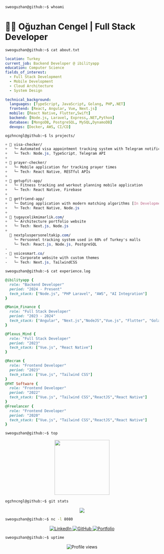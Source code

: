 ```bash
sweoguzhan@github:~$ whoami
```
# 👨‍💻 Oğuzhan Cengel | Full Stack Developer

```bash
sweoguzhan@github:~$ cat about.txt
```
```yaml
location: Turkey
current_job: Backend Developer @ ibilityapp
education: Computer Science
fields_of_interest:
  - Full Stack Development
  - Mobile Development
  - Cloud Architecture
  - System Design
  
technical_background:
  languages: [TypeScript, JavaScript, Golang, PHP,.NET]
  frontend: [React, Angular, Vue, Next.js]
  mobile: [React Native, Flutter,Swift]
  backend: [Node.js, Laravel, Express,.NET,Python]
  database: [MongoDB, PostgreSQL, MySQL,DynamoDB]
  devops: [Docker, AWS, CI/CD]
```

```bash
ogzhncngl@github:~$ ls projects/
```
```css
+ 📂 visa-checker/
+   └─ Automated visa appointment tracking system with Telegram notifications
+   └─ Tech: Node.js, TypeScript, Telegram API
+ 
+ 📂 prayer-checker/
+   └─ Mobile application for tracking prayer times
+   └─ Tech: React Native, RESTful APIs
+ 
+ 📂 getupfit-app/
+   └─ Fitness tracking and workout planning mobile application
+   └─ Tech: React Native, Firebase
+ 
+ 📂 getfriend-app/
+   └─ Dating application with modern matching algorithms [In Development]
+   └─ Tech: React Native, Node.js
+ 
+ 📂 tugaycelikmimarlik.com/
+   └─ Architecture portfolio website
+   └─ Tech: Next.js, Node.js
+ 
  📂 nextpluspersoneltakip.com/
    └─ Personnel tracking system used in 60% of Turkey's malls
    └─ Tech: React.js, Node.js, PostgreSQL
- 
- 📂 voicesmart.co/
-   └─ Corporate website with custom themes
-   └─ Tech: Next.js, TailwindCSS
```

```bash
sweoguzhan@github:~$ cat experience.log
```
```ruby
@ibilityapp {
  role: "Backend Developer"
  period: "2024 - Present"
  tech_stack: ["Node.js", "PHP Laravel", "AWS", "AI Integration"]
}

@Manim_Finance {
  role: "Full Stack Developer"
  period: "2023 - 2024"
  tech_stack: ["Angular", "Next.js","NodeJS","Vue.js", "Flutter", "Golang"]
}

@Plexus_Mind {
  role: "Full Stack Developer"
  period: "2023"
  tech_stack: ["Vue.js", "React Native"]
}

@Recram {
  role: "Frontend Developer"
  period: "2023"
  tech_stack: ["Vue.js", "Tailwind CSS"]
}
@FHT Software {
  role: "Frontend Developer"
  period: "2022"
  tech_stack: ["Vue.js", "Tailwind CSS","ReactJS","React Native"]
}
@Freelancer {
  role: "Frontend Developer"
  period: "2020"
  tech_stack: ["Vue.js", "Tailwind CSS","ReactJS","React Native"]
}
```

```bash
sweoguzhan@github:~$ top
```
<div align="center">
  <img height="180em" src="https://github-readme-stats.vercel.app/api?username=sweoguzhan&show_icons=true&theme=dark&include_all_commits=true&count_private=true&bg_color=0d1117&hide_border=true"/>
</div>

```bash
ogzhncngl@github:~$ git stats
```
<div align="center">
  <img src="https://github-profile-summary-cards.vercel.app/api/cards/profile-details?username=sweoguzhan&theme=github_dark&hide_border=true" />
</div>

```bash
sweoguzhan@github:~$ nc -l 8080
```
<p align="center">
  <a href="https://linkedin.com/in/oguzhan-cengel-b73a59237">
    <img src="https://img.shields.io/badge/LinkedIn-0d1117?style=for-the-badge&logo=linkedin&logoColor=0A66C2" alt="LinkedIn"/>
  </a>
  <a href="https://github.com/ogzhncngl">
    <img src="https://img.shields.io/badge/GitHub-0d1117?style=for-the-badge&logo=github&logoColor=white" alt="GitHub"/>
  </a>
  <a href="https://oguzhancengel.netlify.app/">
    <img src="https://img.shields.io/badge/Portfolio-0d1117?style=for-the-badge&logo=netlify&logoColor=00C7B7" alt="Portfolio"/>
  </a>
</p>

```bash
sweoguzhan@github:~$ uptime
```
<div align="center">
  <img src="https://komarev.com/ghpvc/?username=ogzhncngl&color=blue&style=flat-square&label=Profile+Views" alt="Profile views" />
</div>
